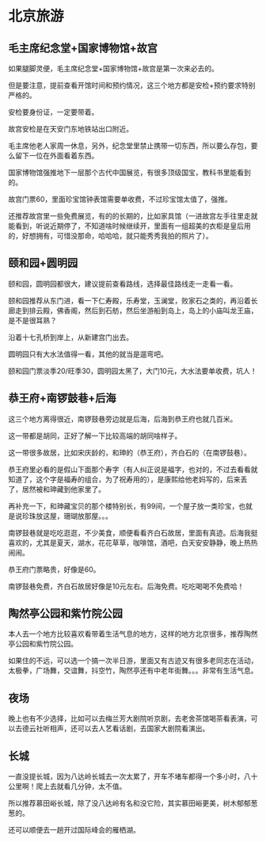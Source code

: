 # 北京旅游


## 毛主席纪念堂+国家博物馆+故宫

如果腿脚灵便，毛主席纪念堂+国家博物馆+故宫是第一次来必去的。

但是要注意，提前查看开馆时间和预约情况，这三个地方都是安检+预约要求特别严格的。

安检要身份证，一定要带着。

故宫安检是在天安门东地铁站出口附近。

毛主席他老人家周一休息，另外，纪念堂里禁止携带一切东西，所以要么存包，要么留下一位在外面看着东西。

国家博物馆强推地下一层那个古代中国展览，有很多顶级国宝，教科书里能看到的。

故宫门票60，里面珍宝馆钟表馆需要单收费，不过珍宝馆太值了，强推。

还推荐故宫里一些免费展览，有的的长期的，比如家具馆（一进故宫左手往里走就能看到，听说近期停了，不知道啥时候继续开，里面有一组超美的衣柜是皇后用的，好想拥有，可惜没那命，哈哈哈，就只能秀秀我拍的照片了）。


## 颐和园+圆明园

颐和园，圆明园都很大，建议提前查看路线，选择最佳路线走一走看一看。

颐和园推荐从东门进，看一下仁寿殿，乐寿堂，玉澜堂，败家石之类的，再沿着长廊走到排云殿，佛香阁，然后到石舫，然后坐游船到岛上，岛上的小庙叫龙王庙，是不是很耳熟？

沿着十七孔桥到岸上，从新建宫门出去。

圆明园只有大水法值得一看，其他的就当是遛弯吧。

颐和园门票淡季20/旺季30，圆明园太黑了，大门10元，大水法要单收费，坑人！


## 恭王府+南锣鼓巷+后海

这三个地方离得很近，南锣鼓巷旁边就是后海，后海到恭王府也就几百米。

这一带都是胡同，正好了解一下比较高端的胡同啥样子。

这一带很多故居，比如宋庆龄的，和珅的（恭王府），齐白石的（在南锣鼓巷）。

恭王府里必看的是假山下面那个寿字（有人纠正说是福字，也对的，不过去看看就知道了，这个字是福寿的组合，为了祝寿用的），是康熙给他老妈写的，后来丢了，居然被和珅藏到他家里了。

再补充一下，和珅藏宝贝的那个楼特别长，有99间，一个屋子放一类珍宝，也就是说珍珠放这屋，珊瑚放那屋。。。

南锣鼓巷就是吃吃逛逛，不少美食，顺便看看齐白石故居，里面有真迹。后海我挺喜欢的，尤其是夏天，湖水，花花草草，咖啡馆，酒吧，白天安安静静，晚上热热闹闹。

恭王府门票略贵，好像是60。

南锣鼓巷免费，齐白石故居好像是10元左右。后海免费。吃吃喝喝不免费哈！


## 陶然亭公园和紫竹院公园

本人去一个地方比较喜欢看带着生活气息的地方，这样的地方北京很多，推荐陶然亭公园和紫竹院公园。

如果住的不远，可以选一个搞一次半日游，里面又有古迹又有很多老同志在活动，太极拳，广场舞，交谊舞，抖空竹，陶然亭还有中老年街舞。。。非常有生活气息。


## 夜场

晚上也有不少选择，比如可以去梅兰芳大剧院听京剧，去老舍茶馆喝茶看表演，可以去德云社听相声，还可以去人艺看话剧，去国家大剧院看演出。


## 长城

一直没提长城，因为八达岭长城去一次太累了，开车不堵车都得一个多小时，八十公里啊！爬上去就看几分钟，太不值。

所以推荐慕田峪长城，除了没八达岭有名和没它险，其实慕田峪更美，树木郁郁葱葱的。

还可以顺便去一趟开过国际峰会的雁栖湖。


